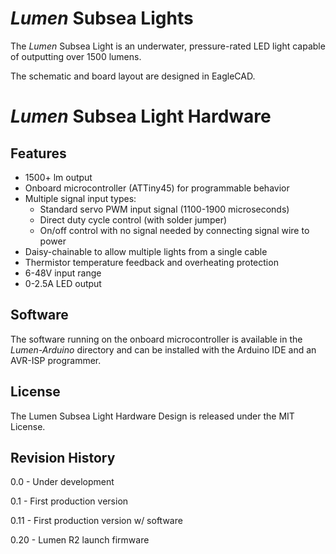 # *Lumen* Subsea Lights

The *Lumen* Subsea Light is an underwater, pressure-rated LED light capable of outputting over 1500 lumens. 

The schematic and board layout are designed in EagleCAD.

# *Lumen* Subsea Light Hardware

## Features 

* 1500+ lm output
* Onboard microcontroller (ATTiny45) for programmable behavior
* Multiple signal input types:
	* Standard servo PWM input signal (1100-1900 microseconds)
	* Direct duty cycle control (with solder jumper)
	* On/off control with no signal needed by connecting signal wire to power
* Daisy-chainable to allow multiple lights from a single cable
* Thermistor temperature feedback and overheating protection
* 6-48V input range
* 0-2.5A LED output

## Software

The software running on the onboard microcontroller is available in the *Lumen-Arduino* directory and can be installed with the Arduino IDE and an AVR-ISP programmer.

## License

The Lumen Subsea Light Hardware Design is released under the MIT License.

## Revision History

0.0 - Under development

0.1 - First production version

0.11 - First production version w/ software

0.20 - Lumen R2 launch firmware
